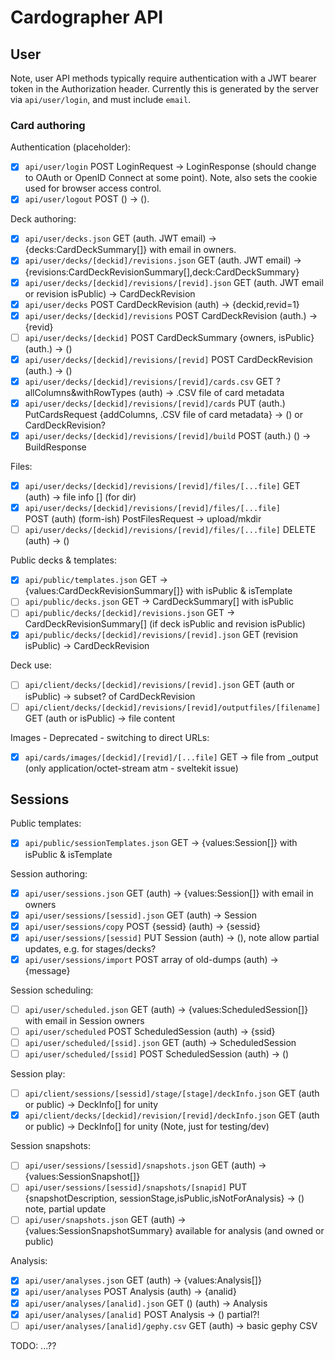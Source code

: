 # Cardographer API

## User 

Note, user API methods typically require authentication with
a JWT bearer token in the Authorization header. 
Currently this is generated by the server via `api/user/login`, 
and must include `email`.

### Card authoring

Authentication (placeholder):

- [x] `api/user/login` POST LoginRequest -> LoginResponse 
  (should change to OAuth or OpenID Connect at some point).
  Note, also sets the cookie used for browser access control.
- [x] `api/user/logout` POST () -> (). 

Deck authoring:

- [x] `api/user/decks.json` GET (auth. JWT email) -> 
  {decks:CardDeckSummary[]} with email in owners.
- [x] `api/user/decks/[deckid]/revisions.json` GET (auth. JWT email) ->
  {revisions:CardDeckRevisionSummary[],deck:CardDeckSummary} 
- [x] `api/user/decks/[deckid]/revisions/[revid].json` GET (auth. JWT email
  or revision isPublic) -> CardDeckRevision
- [x] `api/user/decks` POST CardDeckRevision (auth) -> {deckid,revid=1}
- [x] `api/user/decks/[deckid]/revisions` POST CardDeckRevision (auth.)
  -> {revid}
- [ ] `api/user/decks/[deckid]` POST CardDeckSummary {owners, isPublic}
  (auth.) -> ()
- [x] `api/user/decks/[deckid]/revisions/[revid]` POST CardDeckRevision
  (auth.) -> ()
- [x] `api/user/decks/[deckid]/revisions/[revid]/cards.csv` GET 
  ?allColumns&withRowTypes (auth) -> .CSV file of card metadata
- [x] `api/user/decks/[deckid]/revisions/[revid]/cards` PUT (auth.) 
  PutCardsRequest {addColumns, .CSV file of card metadata} -> 
  () or CardDeckRevision?
- [x] `api/user/decks/[deckid]/revisions/[revid]/build` POST (auth.)
  () -> BuildResponse

Files:

- [x] `api/user/decks/[deckid]/revisions/[revid]/files/[...file]` GET 
  (auth) -> file info [] (for dir)
- [x] `api/user/decks/[deckid]/revisions/[revid]/files/[...file]`       
  POST (auth) (form-ish) PostFilesRequest -> upload/mkdir
- [ ] `api/user/decks/[deckid]/revisions/[revid]/files/[...file]`
  DELETE (auth) -> ()

Public decks & templates:
- [x] `api/public/templates.json` GET -> 
  {values:CardDeckRevisionSummary[]} with isPublic & isTemplate
- [ ] `api/public/decks.json` GET -> CardDeckSummary[] with isPublic
- [ ] `api/public/decks/[deckid]/revisions.json` GET ->
  CardDeckRevisionSummary[] (if deck isPublic and revision isPublic)
- [x] `api/public/decks/[deckid]/revisions/[revid].json` GET 
  (revision isPublic) -> CardDeckRevision

Deck use:
- [ ] `api/client/decks/[deckid]/revisions/[revid].json` GET (auth
  or isPublic) -> subset? of CardDeckRevision
- [ ] `api/client/decks/[deckid]/revisions/[revid]/outputfiles/[filename]`
  GET (auth or isPublic) -> file content

Images - Deprecated - switching to direct URLs:
- [x] `api/cards/images/[deckid]/[revid]/[...file]` GET -> file
  from _output (only application/octet-stream atm - sveltekit issue)

## Sessions

Public templates:
- [x] `api/public/sessionTemplates.json` GET -> 
  {values:Session[]} with isPublic & isTemplate

Session authoring:
- [x] `api/user/sessions.json` GET (auth) -> {values:Session[]} with
  email in owners
- [x] `api/user/sessions/[sessid].json` GET (auth) -> Session
- [x] `api/user/sessions/copy` POST {sessid} (auth) -> {sessid}
- [x] `api/user/sessions/[sessid]` PUT Session (auth) -> (), note allow
  partial updates, e.g. for stages/decks?
- [x] `api/user/sessions/import` POST array of old-dumps (auth) -> {message}

Session scheduling:
- [ ] `api/user/scheduled.json` GET (auth) -> 
  {values:ScheduledSession[]} with email in Session owners
- [ ] `api/user/scheduled` POST ScheduledSession (auth) ->
  {ssid}
- [ ] `api/user/scheduled/[ssid].json` GET (auth) -> ScheduledSession
- [ ] `api/user/scheduled/[ssid]` POST ScheduledSession (auth) -> ()

Session play:
- [ ] `api/client/sessions/[sessid]/stage/[stage]/deckInfo.json` GET 
  (auth or public) -> DeckInfo[] for unity
- [x] `api/client/decks/[deckid]/revision/[revid]/deckInfo.json` GET
  (auth or public) -> DeckInfo[] for unity (Note, just for testing/dev)

Session snapshots:
- [ ] `api/user/sessions/[sessid]/snapshots.json` GET (auth) -> 
  {values:SessionSnapshot[]}
- [ ] `api/user/sessions/[sessid]/snapshots/[snapid]` PUT {snapshotDescription,
  sessionStage,isPublic,isNotForAnalysis} -> () note, partial update
- [ ] `api/user/snapshots.json` GET (auth) -> {values:SessionSnapshotSummary}
  available for analysis (and owned or public)

Analysis:
- [x] `api/user/analyses.json` GET (auth) -> {values:Analysis[]}
- [x] `api/user/analyses` POST Analysis (auth) -> {analid}
- [x] `api/user/analyses/[analid].json` GET () (auth) -> Analysis
- [x] `api/user/analyses/[analid]` POST Analysis -> () partial?!
- [ ] `api/user/analyses/[analid]/gephy.csv` GET (auth) -> basic gephy CSV 

TODO: ...??
